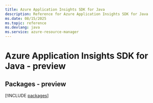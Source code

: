 ```yaml
---
title: Azure Application Insights SDK for Java
description: Reference for Azure Application Insights SDK for Java
ms.date: 08/15/2025
ms.topic: reference
ms.devlang: java
ms.service: azure-resource-manager
---
```

# Azure Application Insights SDK for Java - preview
## Packages - preview
[!INCLUDE [packages](application-insights-index.md)]